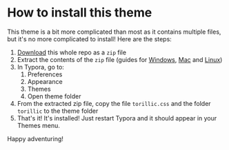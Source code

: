 # How to install this theme

This theme is a bit more complicated than most as it contains multiple files, but it's no more complicated to install! Here are the steps:

1. [Download](https://www.itprotoday.com/mobile-management-and-security/how-do-i-download-files-github) this whole repo as a `zip` file
2. Extract the contents of the `zip` file (guides for [Windows](https://support.microsoft.com/en-us/windows/zip-and-unzip-files-f6dde0a7-0fec-8294-e1d3-703ed85e7ebc), [Mac](https://www.howtogeek.com/672240/how-to-zip-and-unzip-files-and-folders-on-mac/) and [Linux](https://itsfoss.com/unzip-linux/))
3. In Typora, go to:
   1. Preferences
   2. Appearance
   3. Themes
   4. Open theme folder
4. From the extracted zip file, copy the file `torillic.css` and the folder `torillic` to the theme folder
5. That's it! It's installed! Just restart Typora and it should appear in your Themes menu.

Happy adventuring!


